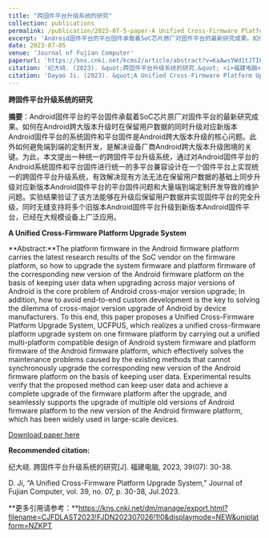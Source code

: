 ```yaml
---
title: "跨固件平台升级系统的研究"
collection: publications
permalink: /publication/2023-07-5-paper-A Unified Cross-Firmware Platform Upgrade System-number-1
excerpt: 'Android固件平台的平台固件承载着SoC芯片原厂对固件平台的最新研究成果。如何在Android跨大版本升级时在保留用户数据的同时升级对应新版本Android固件平台的系统固件和平台固件是Android跨大版本升级的核心问题。此外如何避免端到端的定制开发，是解决设备厂商Android跨大版本升级困境的关键。为此，本文提出一种统一的跨固件平台升级系统，通过对Android固件平台的Android系统固件和平台固件进行统一的多平台兼容设计在一个固件平台上实现统一的跨固件平台升级系统，有效解决现有方法无法在保留用户数据的基础上同步升级对应新版本Android固件平台的平台固件问题和大量端到端定制开发导致的维护问题。实验结果验证了该方法能够在升级后保留用户数据并实现固件平台的完全升级，同时无缝支持将多个旧版本Android固件平台升级到新版本Android固件平台，已经在大规模设备上广泛应用.'
date: 2023-07-05
venue: 'Journal of Fujian Computer'
paperurl: 'https://kns.cnki.net/kcms2/article/abstract?v=KaAwsYWd1tJTI6FGZBFnW0pFaTQSHWdpq6shx8TvmFPkkUbnH-4o5clV-TkEQjPnVzIj2P2z1aiiZ5nRDZRkpHG32asIpkDfBTWqbYbN7yGj4-tpb1x2H_M7NeP6WkUM-9OWVfaWs1mv-eRySc6r5Q==&uniplatform=NZKPT&language=CHS'
citation: '纪大峣. (2023). &quot;跨固件平台升级系统的研究.&quot; <i>福建电脑</i>. 39(07).'
citation: 'Dayao Ji. (2023). &quot;A Unified Cross-Firmware Platform Upgrade System.&quot; <i>Journal of Fujian Computer</i>. 39(07).'
---
```

**跨固件平台升级系统的研究**

**摘要**：Android固件平台的平台固件承载着SoC芯片原厂对固件平台的最新研究成果。如何在Android跨大版本升级时在保留用户数据的同时升级对应新版本Android固件平台的系统固件和平台固件是Android跨大版本升级的核心问题。此外如何避免端到端的定制开发，是解决设备厂商Android跨大版本升级困境的关键。为此，本文提出一种统一的跨固件平台升级系统，通过对Android固件平台的Android系统固件和平台固件进行统一的多平台兼容设计在一个固件平台上实现统一的跨固件平台升级系统，有效解决现有方法无法在保留用户数据的基础上同步升级对应新版本Android固件平台的平台固件问题和大量端到端定制开发导致的维护问题。实验结果验证了该方法能够在升级后保留用户数据并实现固件平台的完全升级，同时无缝支持将多个旧版本Android固件平台升级到新版本Android固件平台，已经在大规模设备上广泛应用。



**A Unified Cross-Firmware Platform Upgrade System**

**Abstract:**The platform firmware in the Android firmware platform carries the latest research results of the SoC vendor on the firmware platform, so how to upgrade the system firmware and platform firmware of the corresponding new version of the Android firmware platform on the basis of keeping user data when upgrading across major versions of Android is the core problem of Android cross-major version upgrade; In addition, how to avoid end-to-end custom development is the key to solving the dilemma of cross-major version upgrade of Android by device manufacturers. To this end, this paper proposes a Unified Cross-Firmware Platform Upgrade System, UCFPUS, which realizes a unified cross-firmware platform upgrade system on one firmware platform by carrying out a unified multi-platform compatible design of Android system firmware and platform firmware of the Android firmware platform, which effectively solves the maintenance problems caused by the existing methods that cannot synchronously upgrade the corresponding new version of the Android firmware platform on the basis of keeping user data. Experimental results verify that the proposed method can keep user data and achieve a complete upgrade of the firmware platform after the upgrade, and seamlessly supports the upgrade of multiple old versions of Android firmware platform to the new version of the Android firmware platform, which has been widely used in large-scale devices. 



[Download paper here](https://kns.cnki.net/kcms2/article/abstract?v=KaAwsYWd1tJTI6FGZBFnW0pFaTQSHWdpq6shx8TvmFPkkUbnH-4o5clV-TkEQjPnVzIj2P2z1aiiZ5nRDZRkpHG32asIpkDfBTWqbYbN7yGj4-tpb1x2H_M7NeP6WkUM-9OWVfaWs1mv-eRySc6r5Q==&uniplatform=NZKPT&language=CHS)



**Recommended citation:** 

纪大峣. 跨固件平台升级系统的研究[J]. 福建电脑, 2023, 39(07): 30-38.

D. Ji, “A Unified Cross-Firmware Platform Upgrade System,” Journal of Fujian Computer, vol. 39, no. 07, p. 30-38, Jul.2023.

**更多引用请参考：**https://kns.cnki.net/dm/manage/export.html?filename=CJFDLAST2023!FJDN202307026!1!0&displaymode=NEW&uniplatform=NZKPT

